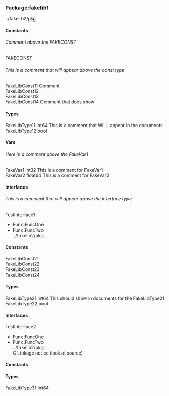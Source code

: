 ### Package:fakelib1  
../fakelib2/pkg  
#### Constants  
  
###### Comment above the FAKECONST  
FAKECONST   
  
######  This is a comment that will appear above the const type  
FakeLibConst11  Comment  
FakeLibConst12   
FakeLibConst13   
FakeLibConst14 Comment that does show  
#### Types  
FakeLibType11 int64  This is a comment that WILL appear in the documents  
FakeLibType12 bool   
#### Vars  
###### Here is a comment above the FakeVar1  
FakeVar1 int32 This is a comment for FakeVar1  
FakeVar2 float64 This is a comment for FakeVar2  
#### Interfaces  
######  This is a comment that will appear above the interface type  
TestInterface1  
- Func:FuncOne  
- Func:FuncTwo  
../fakelib2/pkg  
#### Constants  
  
FakeLibConst21   
FakeLibConst22   
FakeLibConst23   
FakeLibConst24   
#### Types  
FakeLibType21 int64 This should show in documents for the FakeLibType21  
FakeLibType22 bool   
#### Interfaces  
TestInterface2  
- Func:FuncOne  
- Func:FuncTwo  
../fakelib2/pkg  
C Linkage notice (look at source)  
#### Constants  
#### Types  
FakeLibType31 int64   
